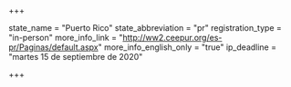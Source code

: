 +++

state_name = "Puerto Rico"
state_abbreviation = "pr"
registration_type = "in-person"
more_info_link = "http://ww2.ceepur.org/es-pr/Paginas/default.aspx"
more_info_english_only = "true"
ip_deadline = "martes 15 de septiembre de 2020"

+++